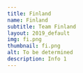 ```yaml
---
title: Finland
name: Finland
subtitle: Team Finland
layout: 2019_default
img: fi.png
thumbnail: fi.png
alt: To be determined
description: Info 1
---
```

